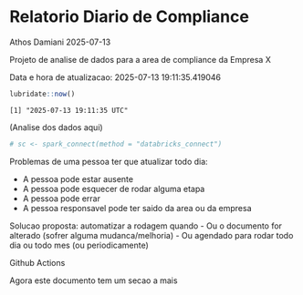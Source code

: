# Relatorio Diario de Compliance
Athos Damiani
2025-07-13

Projeto de analise de dados para a area de compliance da Empresa X

Data e hora de atualizacao: 2025-07-13 19:11:35.419046

``` r
lubridate::now()
```

    [1] "2025-07-13 19:11:35 UTC"

(Analise dos dados aqui)

``` r
# sc <- spark_connect(method = "databricks_connect")
```

Problemas de uma pessoa ter que atualizar todo dia:

-   A pessoa pode estar ausente
-   A pessoa pode esquecer de rodar alguma etapa
-   A pessoa pode errar
-   A pessoa responsavel pode ter saido da area ou da empresa

Solucao proposta: automatizar a rodagem quando - Ou o documento for
alterado (sofrer alguma mudanca/melhoria) - Ou agendado para rodar todo
dia ou todo mes (ou periodicamente)

Github Actions

Agora este documento tem um secao a mais
